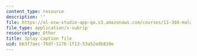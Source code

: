 ```yaml
---
content_type: resource
description: ''
file: https://ol-ocw-studio-app-qa.s3.amazonaws.com/courses/11-384-malaysia-sustainable-cities-practicum-spring-2018/bb3f7aec76df11761f1353a52edb810e_JlKqhxwezkg.srt
file_type: application/x-subrip
resourcetype: Other
title: 3play caption file
uid: bb3f7aec-76df-1176-1f13-53a52edb810e
---
```

